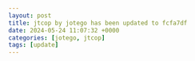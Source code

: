 ```yaml
---
layout: post
title: jtcop by jotego has been updated to fcfa7df
date: 2024-05-24 11:07:32 +0000
categories: [jotego, jtcop]
tags: [update]
---
```


